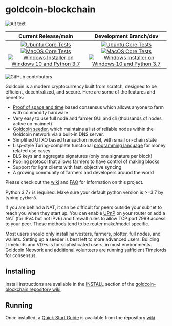 # goldcoin-blockchain

![Alt text](https://www.goldcoin-network.net/img/goldcoin_logo.svg)

| Current Release/main | Development Branch/dev |
|         :---:          |          :---:         |
| [![Ubuntu Core Tests](https://github.com/Goldcoin-Network/goldcoin-blockchain/actions/workflows/build-test-ubuntu-core.yml/badge.svg)](https://github.com/Goldcoin-Network/goldcoin-blockchain/actions/workflows/build-test-ubuntu-core.yml) [![MacOS Core Tests](https://github.com/Goldcoin-Network/goldcoin-blockchain/actions/workflows/build-test-macos-core.yml/badge.svg)](https://github.com/Goldcoin-Network/goldcoin-blockchain/actions/workflows/build-test-macos-core.yml) [![Windows Installer on Windows 10 and Python 3.7](https://github.com/Goldcoin-Network/goldcoin-blockchain/actions/workflows/build-windows-installer.yml/badge.svg)](https://github.com/Goldcoin-Network/goldcoin-blockchain/actions/workflows/build-windows-installer.yml)  |  [![Ubuntu Core Tests](https://github.com/Goldcoin-Network/goldcoin-blockchain/actions/workflows/build-test-ubuntu-core.yml/badge.svg?branch=dev)](https://github.com/Goldcoin-Network/goldcoin-blockchain/actions/workflows/build-test-ubuntu-core.yml) [![MacOS Core Tests](https://github.com/Goldcoin-Network/goldcoin-blockchain/actions/workflows/build-test-macos-core.yml/badge.svg?branch=dev)](https://github.com/Goldcoin-Network/goldcoin-blockchain/actions/workflows/build-test-macos-core.yml) [![Windows Installer on Windows 10 and Python 3.7](https://github.com/Goldcoin-Network/goldcoin-blockchain/actions/workflows/build-windows-installer.yml/badge.svg?branch=dev)](https://github.com/Goldcoin-Network/goldcoin-blockchain/actions/workflows/build-windows-installer.yml) |

![GitHub contributors](https://img.shields.io/github/contributors/Goldcoin-Network/goldcoin-blockchain?logo=GitHub)

Goldcoin is a modern cryptocurrency built from scratch, designed to be efficient, decentralized, and secure. Here are some of the features and benefits:
* [Proof of space and time](https://docs.google.com/document/d/1tmRIb7lgi4QfKkNaxuKOBHRmwbVlGL4f7EsBDr_5xZE/edit) based consensus which allows anyone to farm with commodity hardware
* Very easy to use full node and farmer GUI and cli (thousands of nodes active on mainnet)
* [Goldcoin seeder](https://github.com/Goldcoin-Network/goldcoin-blockchain/wiki/Goldcoin-Seeder-User-Guide), which maintains a list of reliable nodes within the Goldcoin network via a built-in DNS server.
* Simplified UTXO based transaction model, with small on-chain state
* Lisp-style Turing-complete functional [programming language](https://goldcoinlisp.com/) for money related use cases
* BLS keys and aggregate signatures (only one signature per block)
* [Pooling protocol](https://github.com/Goldcoin-Network/goldcoin-blockchain/wiki/Pooling-User-Guide) that allows farmers to have control of making blocks
* Support for light clients with fast, objective syncing
* A growing community of farmers and developers around the world

Please check out the [wiki](https://github.com/Goldcoin-Network/goldcoin-blockchain/wiki)
and [FAQ](https://github.com/Goldcoin-Network/goldcoin-blockchain/wiki/FAQ) for
information on this project.

Python 3.7+ is required. Make sure your default python version is >=3.7
by typing `python3`.

If you are behind a NAT, it can be difficult for peers outside your subnet to
reach you when they start up. You can enable
[UPnP](https://www.homenethowto.com/ports-and-nat/upnp-automatic-port-forward/)
on your router or add a NAT (for IPv4 but not IPv6) and firewall rules to allow
TCP port 7999 access to your peer.
These methods tend to be router make/model specific.

Most users should only install harvesters, farmers, plotter, full nodes, and wallets.
Setting up a seeder is best left to more advanced users.
Building Timelords and VDFs is for sophisticated users, in most environments.
Goldcoin Network and additional volunteers are running sufficient Timelords
for consensus.

## Installing

Install instructions are available in the
[INSTALL](https://github.com/Goldcoin-Network/goldcoin-blockchain/wiki/INSTALL)
section of the
[goldcoin-blockchain repository wiki](https://github.com/Goldcoin-Network/goldcoin-blockchain/wiki).

## Running

Once installed, a
[Quick Start Guide](https://github.com/Goldcoin-Network/goldcoin-blockchain/wiki/Quick-Start-Guide)
is available from the repository
[wiki](https://github.com/Goldcoin-Network/goldcoin-blockchain/wiki).
